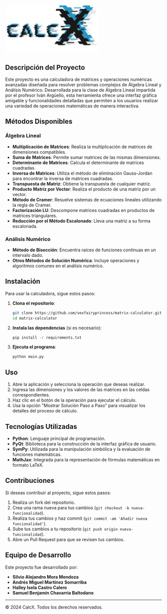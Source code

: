 # <img src="calcXlogo.svg" alt="Logo de Calculadora de Matrices" width="300">

## Descripción del Proyecto
Este proyecto es una calculadora de matrices y operaciones numéricas avanzadas diseñada para resolver problemas complejos de Álgebra Lineal y Análisis Numérico. Desarrollada para la clase de Álgebra Lineal impartida por el profesor Iván Argüello, esta herramienta ofrece una interfaz gráfica amigable y funcionalidades detalladas que permiten a los usuarios realizar una variedad de operaciones matemáticas de manera interactiva.

## Métodos Disponibles

### Álgebra Lineal
- **Multiplicación de Matrices**: Realiza la multiplicación de matrices de dimensiones compatibles.
- **Suma de Matrices**: Permite sumar matrices de las mismas dimensiones.
- **Determinante de Matrices**: Calcula el determinante de matrices cuadradas.
- **Inversa de Matrices**: Utiliza el método de eliminación Gauss-Jordan para encontrar la inversa de matrices cuadradas.
- **Transpuesta de Matriz**: Obtiene la transpuesta de cualquier matriz.
- **Producto Matriz por Vector**: Realiza el producto de una matriz por un vector.
- **Método de Cramer**: Resuelve sistemas de ecuaciones lineales utilizando la regla de Cramer.
- **Factorización LU**: Descompone matrices cuadradas en productos de matrices triangulares.
- **Reducción por el Método Escalonado**: Lleva una matriz a su forma escalonada.

### Análisis Numérico
- **Método de Bisección**: Encuentra raíces de funciones continuas en un intervalo dado.
- **Otros Métodos de Solución Numérica**: Incluye operaciones y algoritmos comunes en el análisis numérico.

## Instalación

Para usar la calculadora, sigue estos pasos:

1. **Clona el repositorio**:
   ```bash
   git clone https://github.com/vexfairyprincess/matrix-calculator.git
   cd matrix-calculator
   ```

2. **Instala las dependencias** (si es necesario):
   ```bash
   pip install -r requirements.txt
   ```

3. **Ejecuta el programa**:
   ```bash
   python main.py
   ```

## Uso

1. Abre la aplicación y selecciona la operación que deseas realizar.
2. Ingresa las dimensiones y los valores de las matrices en las celdas correspondientes.
3. Haz clic en el botón de la operación para ejecutar el cálculo.
4. Usa la opción "Mostrar Solución Paso a Paso" para visualizar los detalles del proceso de cálculo.

## Tecnologías Utilizadas

- **Python**: Lenguaje principal de programación.
- **PyQt**: Biblioteca para la construcción de la interfaz gráfica de usuario.
- **SymPy**: Utilizada para la manipulación simbólica y la evaluación de funciones matemáticas.
- **MathJax**: Integrada para la representación de fórmulas matemáticas en formato LaTeX.

## Contribuciones

Si deseas contribuir al proyecto, sigue estos pasos:

1. Realiza un fork del repositorio.
2. Crea una rama nueva para tus cambios (`git checkout -b nueva-funcionalidad`).
3. Realiza tus cambios y haz commit (`git commit -am 'Añadir nueva funcionalidad'`).
4. Sube tus cambios a tu repositorio (`git push origin nueva-funcionalidad`).
5. Abre un Pull Request para que se revisen tus cambios.

## Equipo de Desarrollo

Este proyecto fue desarrollado por:

- **Silvio Alejandro Mora Mendoza**
- **Andrés Miguel Martínez Somarriba**
- **Halley Isela Castro Calero**
- **Samuel Benjamín Chavarria Baltodano**

---

© 2024 CalcX. Todos los derechos reservados.